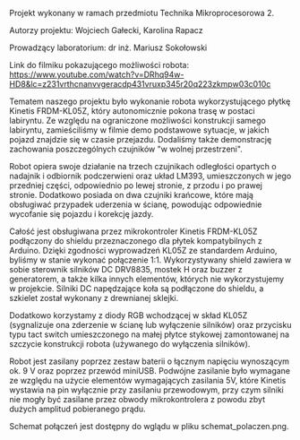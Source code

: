 Projekt wykonany w ramach przedmiotu Technika Mikroprocesorowa 2.

Autorzy projektu: Wojciech Gałecki, Karolina Rapacz

Prowadzący laboratorium: dr inż. Mariusz Sokołowski

Link do filmiku pokazującego możliwości robota: https://www.youtube.com/watch?v=DRhq94w-HD8&lc=z231vrthcnanvvgeracdp431vruxp345r20q223zkmpw03c010c

Tematem naszego projektu było wykonanie robota wykorzystującego płytkę Kinetis FRDM-KL05Z, który autonomicznie pokona trasę w postaci labiryntu. Ze względu na ograniczone możliwości konstrukcji samego labiryntu, zamieściliśmy w filmie demo podstawowe sytuacje, w jakich pojazd znajdzie się w czasie przejazdu. Dodaliśmy także demonstrację zachowania poszczególnych czujników "w wolnej przestrzeni".

Robot opiera swoje działanie na trzech czujnikach odległości opartych o nadajnik i odbiornik podczerwieni oraz układ LM393, umieszczonych w jego przedniej części, odpowiednio po lewej stronie, z przodu i po prawej stronie. Dodatkowo posiada on dwa czujniki krańcowe, które mają obsługiwać przypadek uderzenia w ścianę, powodując odpowiednie wycofanie się pojazdu i korekcję jazdy.

Całość jest obsługiwana przez mikrokontroler Kinetis FRDM-KL05Z podłączony do shieldu przeznaczonego dla płytek kompatybilnych z Arduino. Dzięki zgodności wyprowadzeń KL05Z ze standardem Arduino, byliśmy w stanie wykonać połączenie 1:1. Wykorzystywany shield zawiera w sobie sterownik silników DC DRV8835, mostek H oraz buzzer z generatorem, a także kilka innych elementów, których nie wykorzystujemy w projekcie. Silniki DC napędzające koła są podłączone do shieldu, a szkielet został wykonany z drewnianej sklejki.

Dodatkowo korzystamy z diody RGB wchodzącej w skład KL05Z (sygnalizuje ona zderzenie w ścianę lub wyłączenie silników) oraz przycisku typu tact switch umieszczonego na małej płytce stykowej zamontowanej na szczycie konstrukcji robota (używanego do wyłączenia silników).

Robot jest zasilany poprzez zestaw baterii o łącznym napięciu wynoszącym ok. 9 V oraz poprzez przewód miniUSB. Podwójne zasilanie było wymagane ze względu na użycie elementów wymagających zasilania 5V, które Kinetis wystawia na pin wyłącznie przy zasilaniu przewodowym, przy czym silniki nie mogły być zasilane przez obwody mikrokontrolera z powodu zbyt dużych amplitud pobieranego prądu.

Schemat połączeń jest dostępny do wglądu w pliku schemat_polaczen.png.
